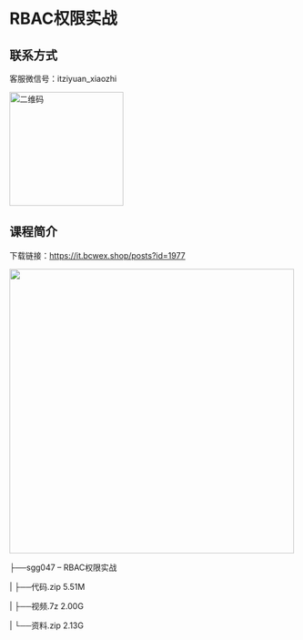 # RBAC权限实战

## 联系方式

客服微信号：itziyuan_xiaozhi

<img src="https://ziyuanyun.oss-cn-guangzhou.aliyuncs.com/common/20240614073449/666b82192834a.jpg" width="200" height="200" alt="二维码">

## 课程简介

下载链接：https://it.bcwex.shop/posts?id=1977

<img src="https://ziyuanyun.oss-cn-guangzhou.aliyuncs.com/yun/20240515183618/664490228e476.jpg" width="500" alt="">

  ├──sgg047 &#8211; RBAC权限实战

 | ├──代码.zip 5.51M

 | ├──视频.7z 2.00G

 | └──资料.zip 2.13G

  
